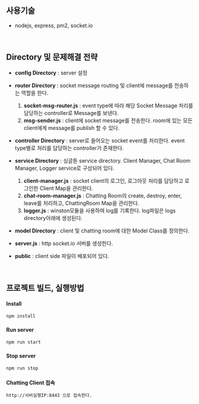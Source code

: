 ## 사용기술

- nodejs, express, pm2, socket.io
<br>

## Directory 및 문제해결 전략

* **config Directory** : server 설정
    
* **router Directory** : socket message routing 및 client에 message를 전송하는 역할을 한다.
    1) **socket-msg-router.js** : event type에 따라 해당 Socket Message 처리를 담당하는 controller로 Message를 보낸다.
    2) **msg-sender.js** : client에 socket message를 전송한다. room에 있는 모든 client에게 message를 publish 할 수 있다.

* **controller Directory** : server로 들어오는 socket event를 처리한다. event type별로 처리를 담당하는 controller가 존재한다.
    
* **service Directory** : 싱글톤 service directory. Client Manager, Chat Room Manager, Logger service로 구성되어 있다.
    1) **client-manager.js** : socket client의 로그인, 로그아웃 처리를 담당하고 로그인한 Client Map을 관리한다.
    2) **chat-room-manager.js** : Chatting Room의 create, destroy, enter, leave를 처리하고, ChattingRoom Map을 관리한다.
    3) **logger.js** : winston모듈을 사용하여 log를 기록한다. log파일은 logs directory아래에 생성된다.
    
* **model Directory** : client 및 chatting room에 대한 Model Class를 정의한다.

* **server.js** : http socket.io 서버를 생성한다.
    
* **public** : client side 파일이 배포되어 있다.

<br>

## 프로젝트 빌드, 실행방법

#### Install
```sh
npm install
```

#### Run server
```sh
npm run start
```

#### Stop server
```sh
npm run stop
```

#### Chatting Client 접속
```sh
http://서버실행IP:8443 으로 접속한다.
```
  

